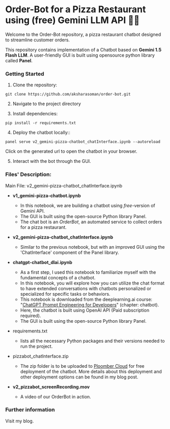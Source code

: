 
# Order-Bot for a Pizza Restaurant using (free) Gemini LLM API 🍕🤖
Welcome to the Order-Bot repository, a pizza restaurant chatbot designed to streamline customer orders. 

This repository contains implementation of a Chatbot based on **Gemini 1.5 Flash LLM**. A user-friendly GUI is built using opensource python library called **Panel**.

### Getting Started
1. Clone the repository:
```
git clone https://github.com/aksharasoman/order-bot.git
```

2. Navigate to the project directory

3. Install dependencies:
```
pip install -r requirements.txt
```
4. Deploy the chatbot locally::
``` 
panel serve v2_gemini-pizza-chatbot_chatInterface.ipynb --autoreload
```
  Click on the generated url to open the chatbot in your browser.

5. Interact with the bot through the GUI.
  

### Files' Description:
Main File: v2_gemini-pizza-chatbot_chatInterface.ipynb

- **v1_gemini-pizza-chatbot.ipynb** 
  - In this notebook, we are building a chatbot using *free*-version of Gemini API.
  -  The GUI is built using the open-source Python library Panel.
  -  The chat bot is an *OrderBot*, an automated service to collect orders for a pizza restaurant. 
- **v2_gemini-pizza-chatbot_chatInterface.ipynb** 
  - Similar to the previous notebook, but with an improved GUI using the 'ChatInterface' component of the Panel library.
  
- **chatgpt-chatbot_dlai.ipynb**  
  - As a first step, I used this notebook to familiarize myself with the fundamental concepts of a chatbot.
  - In this notebook, you will explore how you can utilize the chat format to have extended conversations with chatbots personalized or specialized for specific tasks or behaviors.
  - This notebook is downloaded from the deeplearning.ai course: "[ChatGPT Prompt Engineering for Developers](https://www.deeplearning.ai/short-courses/chatgpt-prompt-engineering-for-developers/)" (chapter: chatbot). 
  - Here, the chatbot is built using OpenAI API (Paid subscription required).
  - The GUI is built using the open-source Python library Panel.

- requirements.txt
  - lists all the necessary Python packages and their versions needed to run the project.
  
- pizzabot_chatInterface.zip
  - The zip folder is to be uploaded to [Ploomber Cloud](https://platform.ploomber.io/) for free deployment of the chatbot. More details about this deployment and other deployment options can be found in my blog post.

- **v2_pizzabot_screenRecording.mov**
  - A video of our OrderBot in action.
  
### Further information
Visit my blog.
